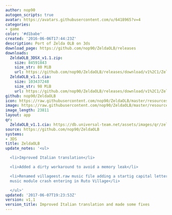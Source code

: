 ```yaml
---
author: nop90
autogen_scripts: true
avatar: https://avatars.githubusercontent.com/u/6418965?v=4
categories:
- game
color: '#d1babe'
created: '2016-06-06T17:44:23Z'
description: Port of Zelda OLB on 3ds
download_page: https://github.com/nop90/ZeldaOLB/releases
downloads:
  ZeldaOLB_3DSX_v1.1.zip:
    size: 84591843
    size_str: 80 MiB
    url: https://github.com/nop90/ZeldaOLB/releases/download/v1%2C1/ZeldaOLB_3DSX_v1.1.zip
  ZeldaOLB_v1.1.cia:
    size: 103437248
    size_str: 98 MiB
    url: https://github.com/nop90/ZeldaOLB/releases/download/v1%2C1/ZeldaOLB_v1.1.cia
github: nop90/ZeldaOLB
icon: https://raw.githubusercontent.com/nop90/ZeldaOLB/master/resources/icon.png
image: https://raw.githubusercontent.com/nop90/ZeldaOLB/master/resources/banner.png
image_length: 23811
layout: app
qr:
  ZeldaOLB_v1.1.cia: https://db.universal-team.net/assets/images/qr/zeldaolb_v11cia.png
source: https://github.com/nop90/ZeldaOLB
systems:
- 3DS
title: ZeldaOLB
update_notes: '<ul>

  <li>Improved Italian translation</li>

  <li>Added a dirty workaround to avoid a memory leak</li>

  <li>Renamed villageest.raw music file adding a startig capital letter to avoid the
  music module crash entering in Ruto Village</li>

  </ul>'
updated: '2017-06-07T19:23:53Z'
version: v1,1
version_title: Improved Italian translation and made some fixes
---
```

